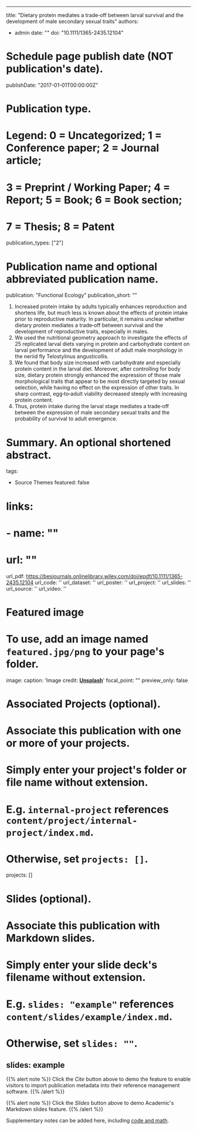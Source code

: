 
---
title: "Dietary protein mediates a trade‐off between larval survival and the development of male secondary sexual traits"
authors:
- admin
date: ""
doi: "10.1111/1365-2435.12104"

# Schedule page publish date (NOT publication's date).
publishDate: "2017-01-01T00:00:00Z"

# Publication type.
# Legend: 0 = Uncategorized; 1 = Conference paper; 2 = Journal article;
# 3 = Preprint / Working Paper; 4 = Report; 5 = Book; 6 = Book section;
# 7 = Thesis; 8 = Patent
publication_types: ["2"]

# Publication name and optional abbreviated publication name.
publication: "Functional Ecology"
publication_short: ""
1. Increased protein intake by adults typically enhances reproduction and shortens life, but much less is known about the effects of protein intake prior to reproductive maturity. In particular, it remains unclear whether dietary protein mediates a trade‐off between survival and the development of reproductive traits, especially in males.
2. We used the nutritional geometry approach to investigate the effects of 25 replicated larval diets varying in protein and carbohydrate content on larval performance and the development of adult male morphology in the neriid fly Telostylinus angusticollis.
3. We found that body size increased with carbohydrate and especially protein content in the larval diet. Moreover, after controlling for body size, dietary protein strongly enhanced the expression of those male morphological traits that appear to be most directly targeted by sexual selection, while having no effect on the expression of other traits. In sharp contrast, egg‐to‐adult viability decreased steeply with increasing protein content.
4. Thus, protein intake during the larval stage mediates a trade‐off between the expression of male secondary sexual traits and the probability of survival to adult emergence.

# Summary. An optional shortened abstract.

tags:
- Source Themes
featured: false

# links:
# - name: ""
#   url: ""
url_pdf: https://besjournals.onlinelibrary.wiley.com/doi/epdf/10.1111/1365-2435.12104
url_code: ''
url_dataset: ''
url_poster: ''
url_project: ''
url_slides: ''
url_source: ''
url_video: ''

# Featured image
# To use, add an image named `featured.jpg/png` to your page's folder. 
image:
  caption: 'Image credit: [**Unsplash**](https://unsplash.com/photos/jdD8gXaTZsc)'
  focal_point: ""
  preview_only: false

# Associated Projects (optional).
#   Associate this publication with one or more of your projects.
#   Simply enter your project's folder or file name without extension.
#   E.g. `internal-project` references `content/project/internal-project/index.md`.
#   Otherwise, set `projects: []`.
projects: []

# Slides (optional).
#   Associate this publication with Markdown slides.
#   Simply enter your slide deck's filename without extension.
#   E.g. `slides: "example"` references `content/slides/example/index.md`.
#   Otherwise, set `slides: ""`.
slides: example
---

{{% alert note %}}
Click the *Cite* button above to demo the feature to enable visitors to import publication metadata into their reference management software.
{{% /alert %}}

{{% alert note %}}
Click the *Slides* button above to demo Academic's Markdown slides feature.
{{% /alert %}}

Supplementary notes can be added here, including [code and math](https://sourcethemes.com/academic/docs/writing-markdown-latex/).